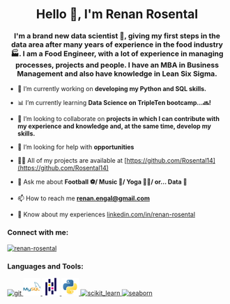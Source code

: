 <h1 align="center">Hello 🤙, I'm Renan Rosental</h1>
<h3 align="center">I'm a brand new data scientist 🐣, giving my first steps in the data area after many years of experience in the food industry 🏭. 
  I am a Food Engineer, with a lot of experience in managing processes, projects and people. I have an MBA in Business Management and also have knowledge in Lean Six Sigma.</h3>

- 🔭 I’m currently working on **developing my Python and SQL skills.**

- 📊 I’m currently learning **Data Science on TripleTen bootcamp...🔜!**

- 👯 I’m looking to collaborate on **projects in which I can contribute with my experience and knowledge and, at the same time, develop my skills.**

- 🤝 I’m looking for help with **opportunities**

- 👨‍💻 All of my projects are available at [https://github.com/Rosental14](https://github.com/Rosental14)

- 💬 Ask me about **Football ⚽/ Music 🎸/ Yoga 🤸‍♂️/ or... Data 🎲**

- 📫 How to reach me **renan.engal@gmail.com**

- 📄 Know about my experiences [linkedin.com/in/renan-rosental](linkedin.com/in/renan-rosental)

<h3 align="left">Connect with me:</h3>
<p align="left">
<a href="https://linkedin.com/in/renan-rosental" target="blank"><img align="center" src="https://raw.githubusercontent.com/rahuldkjain/github-profile-readme-generator/master/src/images/icons/Social/linked-in-alt.svg" alt="renan-rosental" height="30" width="40" /></a>
</p>

<h3 align="left">Languages and Tools:</h3>
<p align="left"> <a href="https://git-scm.com/" target="_blank" rel="noreferrer"> <img src="https://www.vectorlogo.zone/logos/git-scm/git-scm-icon.svg" alt="git" width="40" height="40"/> </a> <a href="https://www.mysql.com/" target="_blank" rel="noreferrer"> <img src="https://raw.githubusercontent.com/devicons/devicon/master/icons/mysql/mysql-original-wordmark.svg" alt="mysql" width="40" height="40"/> </a> <a href="https://pandas.pydata.org/" target="_blank" rel="noreferrer"> <img src="https://raw.githubusercontent.com/devicons/devicon/2ae2a900d2f041da66e950e4d48052658d850630/icons/pandas/pandas-original.svg" alt="pandas" width="40" height="40"/> </a> <a href="https://www.python.org" target="_blank" rel="noreferrer"> <img src="https://raw.githubusercontent.com/devicons/devicon/master/icons/python/python-original.svg" alt="python" width="40" height="40"/> </a> <a href="https://scikit-learn.org/" target="_blank" rel="noreferrer"> <img src="https://upload.wikimedia.org/wikipedia/commons/0/05/Scikit_learn_logo_small.svg" alt="scikit_learn" width="40" height="40"/> </a> <a href="https://seaborn.pydata.org/" target="_blank" rel="noreferrer"> <img src="https://seaborn.pydata.org/_images/logo-mark-lightbg.svg" alt="seaborn" width="40" height="40"/> </a> </p>

